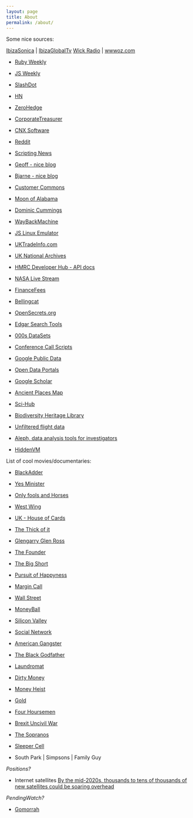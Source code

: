 ```yaml
---
layout: page
title: About
permalink: /about/
---
```


Some nice sources:

[IbizaSonica](http://ibizasonica.com/) | [IbizaGlobalTv](http://ibizaglobal.tv/)
[Wick Radio](https://hackneywicked.co.uk/venues/wick-radio/) | [wwwoz.com](http://wwwoz.com/)

- [Ruby Weekly](https://rubyweekly.com/)
- [JS Weekly](https://javascriptweekly.com/)

- [SlashDot](https://slashdot.org/)
- [HN](https://news.ycombinator.com/)
- [ZeroHedge](https://www.zerohedge.com/)
- [CorporateTreasurer](https://www.thecorporatetreasurer.com/)
- [CNX Software](/2019/09/15/pinetime-smartwatch-companion-pinephone/)
- [Reddit](https://www.reddit.com)
- [Scripting News](http://scripting.com/)

- [Geoff - nice blog](https://www.potaroo.net/)
- [Bjarne - nice blog](http://www.stroustrup.com/index.html)

- [Customer Commons](//customercommons.org/blog/)
- [Moon of Alabama](//www.moonofalabama.org/)
- [Dominic Cummings](//dominiccummings.com/)

- [WayBackMachine](https://archive.org/)
- [JS Linux Emulator](http://s-macke.github.io/jor1k/demos/main.html)

- [UKTradeInfo.com](https://www.uktradeinfo.com/Pages/Home.aspx)
- [UK National Archives](http://www.nationalarchives.gov.uk/webarchive/)
- [HMRC Developer Hub - API docs](https://developer.service.hmrc.gov.uk/api-documentation/docs/api)
- [NASA Live Stream](https://www.youtube.com/watch?v=EEIk7gwjgIM)

- [FinanceFees](https://financefeeds.com/)
- [Bellingcat](https://www.bellingcat.com/)

- [OpenSecrets.org](http://www.opensecrets.org/)
- [Edgar Search Tools](https://www.sec.gov/edgar/searchedgar/webusers.htm)
- [000s DataSets](https://blog.google/products/search/discovering-millions-datasets-web/)
- [Conference Call Scripts](http://www.conferencecalltranscripts.com/)
- [Google Public Data](https://www.google.co.uk/publicdata/directory#)
- [Open Data Portals](http://dataportals.org/)
- [Google Scholar](https://scholar.google.com/)
- [Ancient Places Map](https://www.trismegistos.org/geo/index.php)
- [Sci-Hub](https://sci-hub.se/)
- [Biodiversity Heritage Library](https://www.biodiversitylibrary.org/)
- [Unfiltered flight data](https://www.adsbexchange.com/)
- [Aleph, data analysis tools for investigators](https://docs.alephdata.org/)
- [HiddenVM](https://github.com/aforensics/HiddenVM)

List of cool movies/documentaries:

- [BlackAdder](https://en.wikipedia.org/wiki/Blackadder)
- [Yes Minister](https://en.wikipedia.org/wiki/Yes_Minister)
- [Only fools and Horses](https://en.wikipedia.org/wiki/Only_Fools_and_Horses)
- [West Wing](https://en.wikipedia.org/wiki/The_West_Wing)
- [UK - House of Cards](https://www.bbc.co.uk/iplayer/episode/b0082fjd/house-of-cards-episode-1)
- [The Thick of it](https://en.wikipedia.org/wiki/The_Thick_of_It)
- [Glengarry Glen Ross](https://en.wikipedia.org/wiki/Glengarry_Glen_Ross_(film))
- [The Founder](https://en.wikipedia.org/wiki/The_Founder)
- [The Big Short](https://en.wikipedia.org/wiki/The_Big_Short_(film))
- [Pursuit of Happyness](https://en.wikipedia.org/wiki/The_Pursuit_of_Happyness)
- [Margin Call](https://en.wikipedia.org/wiki/Margin_Call)
- [Wall Street](https://en.wikipedia.org/wiki/Wall_Street_(1987_film))
- [MoneyBall](https://en.wikipedia.org/wiki/Moneyball_(film))
- [Silicon Valley](https://en.wikipedia.org/wiki/Silicon_Valley_(TV_series))
- [Social Network](https://en.wikipedia.org/wiki/The_Social_Network)
- [American Gangster](https://en.wikipedia.org/wiki/American_Gangster_(film))
- [The Black Godfather](https://www.netflix.com/gb/title/80173387)
- [Laundromat](https://en.wikipedia.org/wiki/The_Laundromat_(film))
- [Dirty Money](https://www.netflix.com/gb/title/80118100)
- [Money Heist](https://en.wikipedia.org/wiki/Money_Heist)
- [Gold](https://en.wikipedia.org/wiki/Gold_(2016_film))
- [Four Hoursemen](https://www.youtube.com/watch?v=5fbvquHSPJU)
- [Brexit Uncivil War](https://www.channel4.com/programmes/brexit-the-uncivil-war)
- [The Sopranos](https://en.wikipedia.org/wiki/The_Sopranos)
- [Sleeper Cell](https://www.imdb.com/title/tt0465353/)


- South Park | Simpsons | Family Guy 

*Positions?*

- Internet satellites [By the mid-2020s, thousands to tens of thousands of new satellites could be soaring overhead](//www.nature.com/articles/d41586-020-00041-4)

*PendingWatch?*

- [Gomorrah](https://www.google.com/search?q=gomorrah+season+5&oq=gamorra+&aqs=chrome.1.69i57j0l7.2842j1j7&sourceid=chrome&ie=UTF-8)


